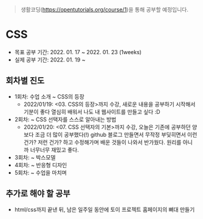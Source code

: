 > 생활코딩(https://opentutorials.org/course/1)을 통해 공부할 예정입니다.

# CSS

- 목표 공부 기간: 2022. 01. 17 ~ 2022. 01. 23 (1weeks)
- 실제 공부 기간: 2022. 01. 19 ~ 

## 회차별 진도
- 1회차: 수업 소개 ~ CSS의 등장
    - 2022/01/19: <03. CSS의 등장>까지 수강, 새로운 내용을 공부하기 시작해서 기분이 좋다 열심히 배워서 나도 내 웹사이트를 만들고 싶다 :D
- 2회차: ~ CSS 선택자를 스스로 알아내는 방법
    - 2022/01/20: <07. CSS 선택자의 기본>까지 수강, 오늘은 기존에 공부하던 양보다 조금 더 많이 공부했다(!) github 블로그 만들면서 무작정 부딪히면서 이런 건가? 저런 건가? 하고 수정해가며 배운 것들이 나와서 반가웠다. 원리를 아니까 너무너무 재밌고 좋다.
- 3회차: ~ 박스모델
- 4회차: ~ 반응형 디자인
- 5회차: ~ 수업을 마치며

## 추가로 해야 할 공부
- html/css까지 끝낸 뒤, 남은 일주일 동안에 토이 프로젝트 홈페이지의 뼈대 만들기